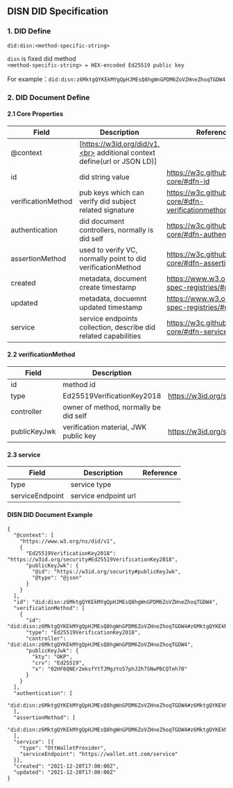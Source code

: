 ## DISN DID Specification  
### 1. DID Define
    
```did:disn:<method-specific-string>```  

```disn``` is fixed did method  
```<method-specific-string> = HEX-encoded Ed25519 public key```  

For example：```did:disn:z6MktgQYKEkMYgQpHJMEsQ8hgWnGPDM6ZoVZHneZhoqTGDW4```  

### 2. DID Document Define 
#### 2.1 Core Properties  
|  Field | Description | Reference |
|  ----    | ---- | ---- |
| @context | [https://w3id.org/did/v1,<br> additional context define(url or JSON LD)]|
| id | did string value | https://w3c.github.io/did-core/#dfn-id |
| verificationMethod | pub keys which can verify did subject related signature | https://w3c.github.io/did-core/#dfn-verificationmethod |
| authentication | did document controllers, normally is did self | https://w3c.github.io/did-core/#dfn-authentication |
| assertionMethod | used to verify VC, normally point to did verificationMethod | https://w3c.github.io/did-core/#dfn-assertionmethod |
| created | metadata, document create timestamp | https://www.w3.org/TR/did-spec-registries/#created |
| updated | metadata, docuemnt updated timestamp | https://www.w3.org/TR/did-spec-registries/#updated |
| service | service endpoints collection, describe did related capabilities | https://w3c.github.io/did-core/#dfn-service |

#### 2.2 verificationMethod
| Field | Description | Reference |
| ---- | ---- | ---- |
| id |  method id | |
| type | Ed25519VerificationKey2018 | https://w3id.org/security#Ed25519VerificationKey2018 |
| controller | owner of method, normally be did self | |
| publicKeyJwk | verification material, JWK public key | https://w3id.org/security#publicKeyJwk |

#### 2.3 service
| Field | Description | Reference |
| ---- | ---- | ---- |
| type | service type | |
| serviceEndpoint | service endpoint url | |

#### DISN DID Document Example
```
{
  "@context": [
    "https://www.w3.org/ns/did/v1",
    {
      "Ed25519VerificationKey2018": "https://w3id.org/security#Ed25519VerificationKey2018",
      "publicKeyJwk": {
        "@id": "https://w3id.org/security#publicKeyJwk",
        "@type": "@json"
      }
    }
  ],
  "id": "did:disn:z6MktgQYKEkMYgQpHJMEsQ8hgWnGPDM6ZoVZHneZhoqTGDW4",
  "verificationMethod": [
    {
      "id": "did:disn:z6MktgQYKEkMYgQpHJMEsQ8hgWnGPDM6ZoVZHneZhoqTGDW4#z6MktgQYKEkMYgQpHJMEsQ8hgWnGPDM6ZoVZHneZhoqTGDW4",
      "type": "Ed25519VerificationKey2018",
      "controller": "did:disn:z6MktgQYKEkMYgQpHJMEsQ8hgWnGPDM6ZoVZHneZhoqTGDW4",
      "publicKeyJwk": {
        "kty": "OKP",
        "crv": "Ed25519",
        "x": "02HF6QNEr2mksfYtTJMgzYo57phJ2h7SNwPBCQTeh70"
      }
    }
  ],
  "authentication": [
    "did:disn:z6MktgQYKEkMYgQpHJMEsQ8hgWnGPDM6ZoVZHneZhoqTGDW4#z6MktgQYKEkMYgQpHJMEsQ8hgWnGPDM6ZoVZHneZhoqTGDW4"
  ],
  "assertionMethod": [
    "did:disn:z6MktgQYKEkMYgQpHJMEsQ8hgWnGPDM6ZoVZHneZhoqTGDW4#z6MktgQYKEkMYgQpHJMEsQ8hgWnGPDM6ZoVZHneZhoqTGDW4"
  ],
  "service": [{
    "type": "OttWalletProvider",
    "serviceEndpoint": "https://wallet.ott.com/service"
  }],
  "created": "2021-12-20T17:00:00Z",
  "updated": "2021-12-20T17:00:00Z"
}
```



